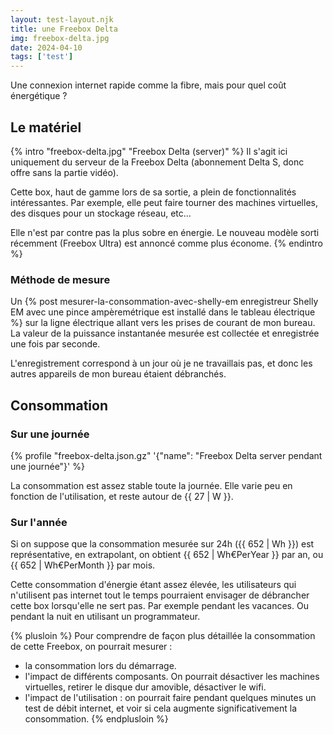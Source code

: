 ```yaml
---
layout: test-layout.njk 
title: une Freebox Delta
img: freebox-delta.jpg
date: 2024-04-10
tags: ['test']
---
```


Une connexion internet rapide comme la fibre, mais pour quel coût énergétique ?
<!-- excerpt -->

## Le matériel
{% intro "freebox-delta.jpg" "Freebox Delta (server)" %}
Il s'agit ici uniquement du serveur de la Freebox Delta (abonnement Delta S, donc offre sans la partie vidéo).

Cette box, haut de gamme lors de sa sortie, a plein de fonctionnalités intéressantes. Par exemple, elle peut faire tourner des machines virtuelles, des disques pour un stockage réseau, etc...

Elle n'est par contre pas la plus sobre en énergie. Le nouveau modèle sorti récemment (Freebox Ultra) est annoncé comme plus économe.
{% endintro %}

### Méthode de mesure

Un {% post mesurer-la-consommation-avec-shelly-em enregistreur Shelly EM avec une pince ampèremétrique est installé dans le tableau électrique %} sur la ligne électrique allant vers les prises de courant de mon bureau. La valeur de la puissance instantanée mesurée est collectée et enregistrée une fois par seconde.

L'enregistrement correspond à un jour où je ne travaillais pas, et donc les autres appareils de mon bureau étaient débranchés.

## Consommation

### Sur une journée

{% profile "freebox-delta.json.gz" '{"name": "Freebox Delta server pendant une journée"}' %}

La consommation est assez stable toute la journée. Elle varie peu en fonction de l'utilisation, et reste autour de {{ 27 | W }}.

### Sur l'année

Si on suppose que la consommation mesurée sur 24h ({{ 652 | Wh }}) est représentative, en extrapolant, on obtient {{ 652 |  Wh€PerYear }} par an, ou {{ 652 |  Wh€PerMonth }} par mois.

Cette consommation d'énergie étant assez élevée, les utilisateurs qui n'utilisent pas internet tout le temps pourraient envisager de débrancher cette box lorsqu'elle ne sert pas. Par exemple pendant les vacances. Ou pendant la nuit en utilisant un programmateur.

{% plusloin %}
Pour comprendre de façon plus détaillée la consommation de cette Freebox, on pourrait mesurer :
- la consommation lors du démarrage.
- l'impact de différents composants. On pourrait désactiver les machines virtuelles, retirer le disque dur amovible, désactiver le wifi.
- l'impact de l'utilisation : on pourrait faire pendant quelques minutes un test de débit internet, et voir si cela augmente significativement la consommation.
{% endplusloin %}
